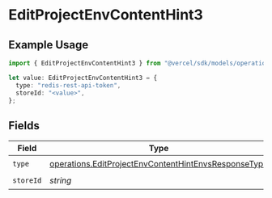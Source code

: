 # EditProjectEnvContentHint3

## Example Usage

```typescript
import { EditProjectEnvContentHint3 } from "@vercel/sdk/models/operations";

let value: EditProjectEnvContentHint3 = {
  type: "redis-rest-api-token",
  storeId: "<value>",
};
```

## Fields

| Field                                                                                                                        | Type                                                                                                                         | Required                                                                                                                     | Description                                                                                                                  |
| ---------------------------------------------------------------------------------------------------------------------------- | ---------------------------------------------------------------------------------------------------------------------------- | ---------------------------------------------------------------------------------------------------------------------------- | ---------------------------------------------------------------------------------------------------------------------------- |
| `type`                                                                                                                       | [operations.EditProjectEnvContentHintEnvsResponseType](../../models/operations/editprojectenvcontenthintenvsresponsetype.md) | :heavy_check_mark:                                                                                                           | N/A                                                                                                                          |
| `storeId`                                                                                                                    | *string*                                                                                                                     | :heavy_check_mark:                                                                                                           | N/A                                                                                                                          |